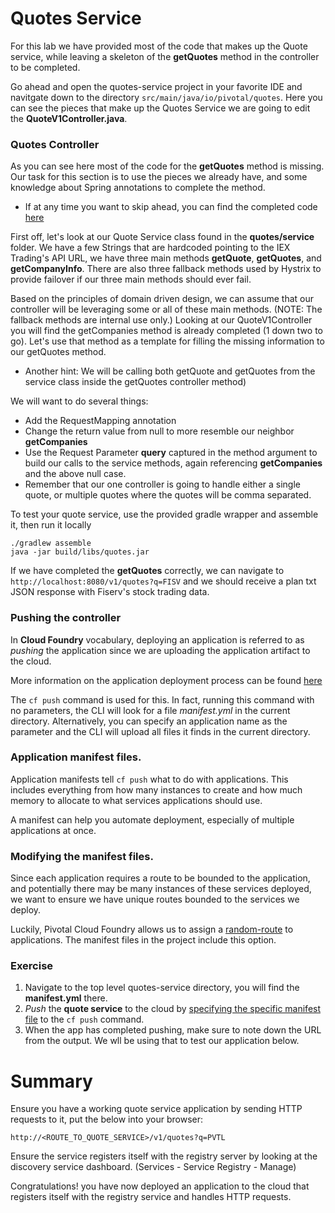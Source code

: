 # Quotes Service

For this lab we have provided most of the code that makes up the Quote service, while leaving a skeleton of the **getQuotes** method in the controller to be completed.

Go ahead and open the quotes-service project in your favorite IDE and navitgate down to the directory `src/main/java/io/pivotal/quotes`. Here you can see the pieces that make up the Quotes Service we are going to edit the **QuoteV1Controller.java**.


### Quotes Controller

As you can see here most of the code for the **getQuotes** method is missing. Our task for this section is to use the pieces we already have, and some knowledge about Spring annotations to complete the method.
 - If at any time you want to skip ahead, you can find the completed code [here](https://github.com/Pivotal-Field-Engineering/pivotal-bank-demo/blob/master/quotes-service/src/main/java/io/pivotal/quotes/controller/QuoteV1Controller.java)

First off, let's look at our Quote Service class found in the **quotes/service** folder. We have a few Strings that are hardcoded pointing to the IEX Trading's API URL, we have three main methods **getQuote**, **getQuotes**, and **getCompanyInfo**. There are also three fallback methods used by Hystrix to provide failover if our three main methods should ever fail.

Based on the principles of domain driven design, we can assume that our controller will be leveraging some or all of these main methods. (NOTE: The fallback methods are internal use only.) Looking at our QuoteV1Controller you will find the getCompanies method is already completed (1 down two to go). Let's use that method as a template for filling the missing information to our getQuotes method.
 - Another hint: We will be calling both getQuote and getQuotes from the service class inside the getQuotes controller method)

We will want to do several things:
 - Add the RequestMapping annotation
 - Change the return value from null to more resemble our neighbor **getCompanies**
 - Use the Request Parameter **query** captured in the method argument to build our calls to the service methods, again referencing **getCompanies** and the above null case.
 - Remember that our one controller is going to handle either a single quote, or multiple quotes where the quotes will be comma separated.

To test your quote service, use the provided gradle wrapper and assemble it, then run it locally
```
./gradlew assemble
java -jar build/libs/quotes.jar
```
If we have completed the **getQuotes** correctly, we can navigate to `http://localhost:8080/v1/quotes?q=FISV` and we should receive a plan txt JSON response with Fiserv's stock trading data.

### Pushing the controller

In **Cloud Foundry** vocabulary, deploying an application is referred to as *pushing* the application since we are uploading the application artifact to the cloud.

More information on the application deployment process can be found [here](http://docs.pivotal.io/pivotalcf/devguide/deploy-apps/deploy-app.html)

The `cf push` command is used for this. In fact, running this command with no parameters, the CLI will look for a file *manifest.yml* in the current directory. Alternatively, you can specify an application name as the parameter and the CLI will upload all files it finds in the current directory.

### Application manifest files.
Application manifests tell `cf push` what to do with applications. This includes everything from how many instances to create and how much memory to allocate to what services applications should use.

A manifest can help you automate deployment, especially of multiple applications at once.

### Modifying the manifest files.
Since each application requires a route to be bounded to the application, and potentially there may be many instances of these services deployed, we want to ensure we have unique routes bounded to the services we deploy.

Luckily, Pivotal Cloud Foundry allows us to assign a [random-route](http://docs.pivotal.io/pivotalcf/devguide/deploy-apps/manifest.html#random-route) to applications. The manifest files in the project include this option.

### Exercise

1. Navigate to the top level quotes-service directory, you will find the **manifest.yml** there.
1. *Push* the **quote service** to the cloud by [specifying the specific manifest file](http://docs.pivotal.io/pivotalcf/devguide/deploy-apps/manifest.html#find-manifest) to the `cf push` command.
1. When the app has completed pushing, make sure to note down the URL from the output. We wll be using that to test our application below.

# Summary

Ensure you have a working quote service application by sending HTTP requests to it, put the below into your browser:

`http://<ROUTE_TO_QUOTE_SERVICE>/v1/quotes?q=PVTL`

Ensure the service registers itself with the registry server by looking at the discovery service dashboard. (Services - Service Registry - Manage)

Congratulations! you have now deployed an application to the cloud that registers itself with the registry service and handles HTTP requests.
